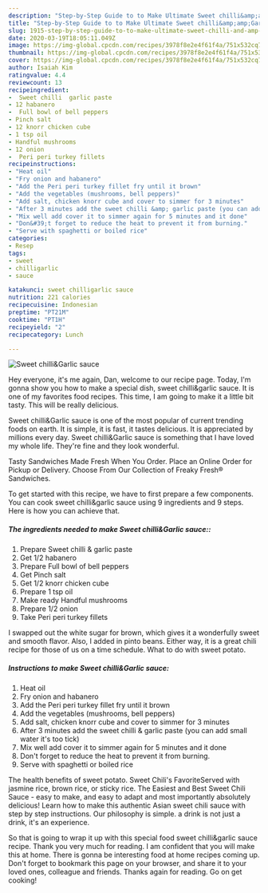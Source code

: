 ```yaml
---
description: "Step-by-Step Guide to to Make Ultimate Sweet chilli&amp;amp;Garlic sauce"
title: "Step-by-Step Guide to to Make Ultimate Sweet chilli&amp;amp;Garlic sauce"
slug: 1915-step-by-step-guide-to-to-make-ultimate-sweet-chilli-and-amp-garlic-sauce
date: 2020-03-19T18:05:11.049Z
image: https://img-global.cpcdn.com/recipes/3978f8e2e4f61f4a/751x532cq70/sweet-chilligarlic-sauce-recipe-main-photo.jpg
thumbnail: https://img-global.cpcdn.com/recipes/3978f8e2e4f61f4a/751x532cq70/sweet-chilligarlic-sauce-recipe-main-photo.jpg
cover: https://img-global.cpcdn.com/recipes/3978f8e2e4f61f4a/751x532cq70/sweet-chilligarlic-sauce-recipe-main-photo.jpg
author: Isaiah Kim
ratingvalue: 4.4
reviewcount: 13
recipeingredient:
-  Sweet chilli  garlic paste
- 12 habanero
-  Full bowl of bell peppers
- Pinch salt
- 12 knorr chicken cube
- 1 tsp oil
- Handful mushrooms
- 12 onion
-  Peri peri turkey fillets
recipeinstructions:
- "Heat oil"
- "Fry onion and habanero"
- "Add the Peri peri turkey fillet fry until it brown"
- "Add the vegetables (mushrooms, bell peppers)"
- "Add salt, chicken knorr cube and cover to simmer for 3 minutes"
- "After 3 minutes add the sweet chilli &amp; garlic paste (you can add small water it&#39;s too tick)"
- "Mix well add cover it to simmer again for 5 minutes and it done"
- "Don&#39;t forget to reduce the heat to prevent it from burning."
- "Serve with spaghetti or boiled rice"
categories:
- Resep
tags:
- sweet
- chilligarlic
- sauce

katakunci: sweet chilligarlic sauce
nutrition: 221 calories
recipecuisine: Indonesian
preptime: "PT21M"
cooktime: "PT1H"
recipeyield: "2"
recipecategory: Lunch

---
```



![Sweet chilli&amp;Garlic sauce](https://img-global.cpcdn.com/recipes/3978f8e2e4f61f4a/751x532cq70/sweet-chilligarlic-sauce-recipe-main-photo.jpg)

Hey everyone, it's me again, Dan, welcome to our recipe page. Today, I'm gonna show you how to make a special dish, sweet chilli&amp;garlic sauce. It is one of my favorites food recipes. This time, I am going to make it a little bit tasty. This will be really delicious.

Sweet chilli&amp;Garlic sauce is one of the most popular of current trending foods on earth. It is simple, it is fast, it tastes delicious. It is appreciated by millions every day. Sweet chilli&amp;Garlic sauce is something that I have loved my whole life. They're fine and they look wonderful.

Tasty Sandwiches Made Fresh When You Order. Place an Online Order for Pickup or Delivery. Choose From Our Collection of Freaky Fresh® Sandwiches.


To get started with this recipe, we have to first prepare a few components. You can cook sweet chilli&amp;garlic sauce using 9 ingredients and 9 steps. Here is how you can achieve that.

##### The ingredients needed to make Sweet chilli&amp;Garlic sauce::

1. Prepare  Sweet chilli &amp; garlic paste
1. Get 1/2 habanero
1. Prepare  Full bowl of bell peppers
1. Get Pinch salt
1. Get 1/2 knorr chicken cube
1. Prepare 1 tsp oil
1. Make ready Handful mushrooms
1. Prepare 1/2 onion
1. Take  Peri peri turkey fillets


I swapped out the white sugar for brown, which gives it a wonderfully sweet and smooth flavor. Also, I added in pinto beans. Either way, it is a great chili recipe for those of us on a time schedule. What to do with sweet potato. 

##### Instructions to make Sweet chilli&amp;Garlic sauce:

1. Heat oil
1. Fry onion and habanero
1. Add the Peri peri turkey fillet fry until it brown
1. Add the vegetables (mushrooms, bell peppers)
1. Add salt, chicken knorr cube and cover to simmer for 3 minutes
1. After 3 minutes add the sweet chilli &amp; garlic paste (you can add small water it&#39;s too tick)
1. Mix well add cover it to simmer again for 5 minutes and it done
1. Don&#39;t forget to reduce the heat to prevent it from burning.
1. Serve with spaghetti or boiled rice


The health benefits of sweet potato. Sweet Chili&#39;s FavoriteServed with jasmine rice, brown rice, or sticky rice. The Easiest and Best Sweet Chili Sauce - easy to make, and easy to adapt and most importantly absolutely delicious! Learn how to make this authentic Asian sweet chili sauce with step by step instructions. Our philosophy is simple. a drink is not just a drink, it&#39;s an experience. 

So that is going to wrap it up with this special food sweet chilli&amp;garlic sauce recipe. Thank you very much for reading. I am confident that you will make this at home. There is gonna be interesting food at home recipes coming up. Don't forget to bookmark this page on your browser, and share it to your loved ones, colleague and friends. Thanks again for reading. Go on get cooking!
